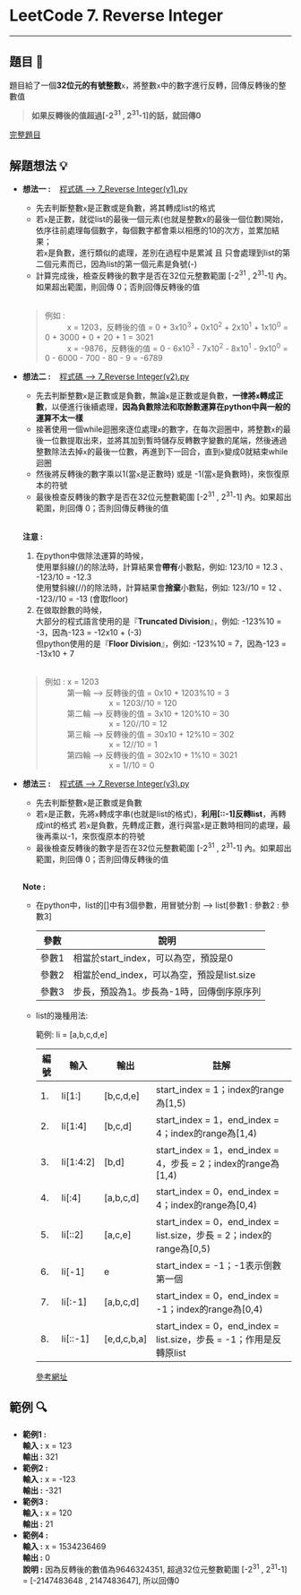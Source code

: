 # LeetCode 7. Reverse Integer
*****

## 題目 :book:
題目給了一個**32位元的有號整數**`x`，將整數`x`中的數字進行反轉，回傳反轉後的整數值
> **如果反轉後的值超過[-2<sup>31</sup> , 2<sup>31</sup>-1]的話，就回傳0**

[完整題目](https://leetcode.com/problems/reverse-integer/description/)

## 解題想法 :bulb:
- **想法一 :**&nbsp;&nbsp;&nbsp;&nbsp;[程式碼 --> 7_Reverse Integer(v1).py](https://github.com/YuTing4906/LeetCode/blob/main/0007/7_Reverse%20Integer(v1).py "想法一的程式碼")  
  - 先去判斷整數`x`是正數或是負數，將其轉成list的格式  
  - 若`x`是正數，就從list的最後一個元素(也就是整數x的最後一個位數)開始，依序往前處理每個數字，每個數字都會乘以相應的10的次方，並累加結果；  
    若`x`是負數，進行類似的處理，差別在過程中是累減 且 只會處理到list的第二個元素而已，因為list的第一個元素是負號(-)  
  - 計算完成後，檢查反轉後的數字是否在32位元整數範圍 [-2<sup>31</sup> , 2<sup>31</sup>-1] 內。如果超出範圍，則回傳 0；否則回傳反轉後的值  
  <br/>

  > 例如 :  
  > &nbsp;&nbsp;&nbsp;&nbsp;&nbsp;&nbsp;&nbsp;&nbsp;&nbsp;&nbsp;x = 1203，反轉後的值 = 0 + 3x10<sup>3</sup> + 0x10<sup>2</sup> + 2x10<sup>1</sup> + 1x10<sup>0</sup> = 0 + 3000 + 0 + 20 + 1 = 3021  
  > &nbsp;&nbsp;&nbsp;&nbsp;&nbsp;&nbsp;&nbsp;&nbsp;&nbsp;&nbsp;x = -9876，反轉後的值 = 0 - 6x10<sup>3</sup> - 7x10<sup>2</sup> - 8x10<sup>1</sup> - 9x10<sup>0</sup> = 0 - 6000 - 700 - 80 - 9 = -6789
- **想法二 :**&nbsp;&nbsp;&nbsp;&nbsp;[程式碼 --> 7_Reverse Integer(v2).py](https://github.com/YuTing4906/LeetCode/blob/main/0007/7_Reverse%20Integer(v2).py "想法二的程式碼")  
  - 先去判斷整數`x`是正數或是負數，無論`x`是正數或是負數，**一律將`x`轉成正數**，以便進行後續處理，**因為負數除法和取餘數運算在python中與一般的運算不太一樣**  
  - 接著使用一個while迴圈來逐位處理`x`的數字，在每次迴圈中，將整數`x`的最後一位數提取出來，並將其加到暫時儲存反轉數字變數的尾端，然後通過整數除法去掉`x`的最後一位數，再進到下一回合，直到`x`變成0就結束while迴圈  
  - 然後將反轉後的數字乘以1(當`x`是正數時) 或是 -1(當`x`是負數時)，來恢復原本的符號  
  - 最後檢查反轉後的數字是否在32位元整數範圍 [-2<sup>31</sup> , 2<sup>31</sup>-1] 內。如果超出範圍，則回傳 0；否則回傳反轉後的值  
  <br/>
  
  **注意 :**  
  1. 在python中做除法運算的時候，  
     使用單斜線(/)的除法時，計算結果會**帶有**小數點，例如: 123/10 = 12.3  、  -123/10 = -12.3  
     使用雙斜線(//)的除法時，計算結果會**捨棄**小數點，例如: 123//10 = 12  、  -123//10 = -13 (會取floor)  
  2. 在做取餘數的時候，  
     大部分的程式語言使用的是『**Truncated Division**』，例如: -123%10 = -3，因為-123 = -12x10 + (-3)  
     但python使用的是『**Floor Division**』，例如: -123%10 = 7，因為-123 = -13x10 + 7

  <br/>
  
  > 例如 : x = 1203  
  > &nbsp;&nbsp;&nbsp;&nbsp;&nbsp;&nbsp;&nbsp;&nbsp;&nbsp;&nbsp;第一輪 --> 反轉後的值 = 0x10 + 1203%10 = 3  
  > &nbsp;&nbsp;&nbsp;&nbsp;&nbsp;&nbsp;&nbsp;&nbsp;&nbsp;&nbsp;&nbsp;&nbsp;&nbsp;&nbsp;&nbsp;&nbsp;&nbsp;&nbsp;&nbsp;&nbsp;&nbsp;&nbsp;&nbsp;&nbsp;&nbsp;&nbsp;&nbsp;&nbsp;&nbsp;x = 1203//10 = 120  
  > &nbsp;&nbsp;&nbsp;&nbsp;&nbsp;&nbsp;&nbsp;&nbsp;&nbsp;&nbsp;第二輪 --> 反轉後的值 = 3x10 + 120%10 = 30  
  > &nbsp;&nbsp;&nbsp;&nbsp;&nbsp;&nbsp;&nbsp;&nbsp;&nbsp;&nbsp;&nbsp;&nbsp;&nbsp;&nbsp;&nbsp;&nbsp;&nbsp;&nbsp;&nbsp;&nbsp;&nbsp;&nbsp;&nbsp;&nbsp;&nbsp;&nbsp;&nbsp;&nbsp;&nbsp;x = 120//10 = 12  
  > &nbsp;&nbsp;&nbsp;&nbsp;&nbsp;&nbsp;&nbsp;&nbsp;&nbsp;&nbsp;第三輪 --> 反轉後的值 = 30x10 + 12%10 = 302  
  > &nbsp;&nbsp;&nbsp;&nbsp;&nbsp;&nbsp;&nbsp;&nbsp;&nbsp;&nbsp;&nbsp;&nbsp;&nbsp;&nbsp;&nbsp;&nbsp;&nbsp;&nbsp;&nbsp;&nbsp;&nbsp;&nbsp;&nbsp;&nbsp;&nbsp;&nbsp;&nbsp;&nbsp;&nbsp;x = 12//10 = 1  
  > &nbsp;&nbsp;&nbsp;&nbsp;&nbsp;&nbsp;&nbsp;&nbsp;&nbsp;&nbsp;第四輪 --> 反轉後的值 = 302x10 + 1%10 = 3021  
  > &nbsp;&nbsp;&nbsp;&nbsp;&nbsp;&nbsp;&nbsp;&nbsp;&nbsp;&nbsp;&nbsp;&nbsp;&nbsp;&nbsp;&nbsp;&nbsp;&nbsp;&nbsp;&nbsp;&nbsp;&nbsp;&nbsp;&nbsp;&nbsp;&nbsp;&nbsp;&nbsp;&nbsp;&nbsp;x = 1//10 = 0  
- **想法三 :**&nbsp;&nbsp;&nbsp;&nbsp;[程式碼 --> 7_Reverse Integer(v3).py](https://github.com/YuTing4906/LeetCode/blob/main/0007/7_Reverse%20Integer(v3).py "想法三的程式碼")  
  - 先去判斷整數`x`是正數或是負數
  - 若`x`是正數，先將`x`轉成字串(也就是list的格式)，**利用[::-1]反轉list**，再轉成int的格式
    若`x`是負數，先轉成正數，進行與當`x`是正數時相同的處理，最後再乘以-1，來恢復原本的符號
  - 最後檢查反轉後的數字是否在32位元整數範圍 [-2<sup>31</sup> , 2<sup>31</sup>-1] 內。如果超出範圍，則回傳 0；否則回傳反轉後的值
  <br/>
  
  **Note :**  
  - 在python中，list的[]中有3個參數，用冒號分割 --> list[參數1 : 參數2 : 參數3]
    <br/>
    
    |參數  |說明    |
    |-----|--------|
    |參數1 |相當於start_index，可以為空，預設是0|
    |參數2 |相當於end_index，可以為空，預設是list.size|
    |參數3 |步長，預設為1。步長為-1時，回傳倒序原序列|
  - list的幾種用法:
    <br/>
    
    範例: li = [a,b,c,d,e]
    <br/>
    
    |編號   |輸入    |輸出    |註解    |
    |------|--------|--------|--------|
    | 1. |  li[1:]   |  [b,c,d,e]   |  start_index = 1；index的range為[1,5)                                |
    | 2. |  li[1:4]  |  [b,c,d]     |  start_index = 1，end_index = 4；index的range為[1,4)                 |
    | 3. | li[1:4:2] |  [b,d]       |  start_index = 1，end_index = 4，步長 = 2；index的range為[1,4)        |
    | 4. | li[:4]    |  [a,b,c,d]   |  start_index = 0，end_index = 4；index的range為[0,4)                 |
    | 5. | li[::2]   |  [a,c,e]     |  start_index = 0，end_index = list.size，步長 = 2；index的range為[0,5)|
    | 6. | li[-1]    |  e           |  start_index = -1；-1表示倒數第一個                                   |
    | 7. | li[:-1]   |  [a,b,c,d]   |  start_index = 0，end_index = -1；index的range為[0,4)                |
    | 8. | li[::-1]  |  [e,d,c,b,a] |  start_index = 0，end_index = list.size，步長 = -1；作用是反轉原list  |
    

    [參考網址](https://blog.csdn.net/weixin_39630880/article/details/110397646)
## 範例 :mag:
- **範例1 :**  
  **輸入 :** x = 123  
  **輸出 :** 321  
- **範例2 :**  
  **輸入 :** x = -123   
  **輸出 :** -321  
- **範例3 :**  
  **輸入 :** x = 120   
  **輸出 :** 21  
- **範例4 :**  
  **輸入 :** x = 1534236469   
  **輸出 :** 0  
  **說明 :** 因為反轉後的數值為9646324351, 超過32位元整數範圍 [-2<sup>31</sup> , 2<sup>31</sup>-1] = [-2147483648 , 2147483647], 所以回傳0 
